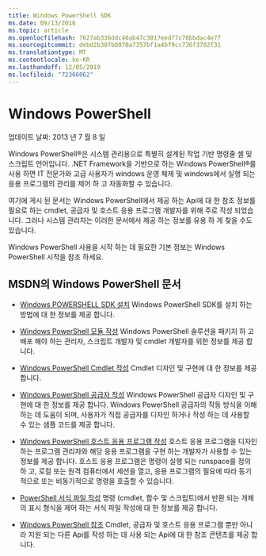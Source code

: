 ```yaml
---
title: Windows PowerShell SDK
ms.date: 09/13/2016
ms.topic: article
ms.openlocfilehash: 7627ab336ddc40ab47c3017eed77c78bbdac4e7f
ms.sourcegitcommit: debd2b38fb8070a7357bf1a4bf9cc736f3702f31
ms.translationtype: MT
ms.contentlocale: ko-KR
ms.lasthandoff: 12/05/2019
ms.locfileid: "72366062"
---
```

# <a name="windows-powershell"></a>Windows PowerShell

업데이트 날짜: 2013 년 7 월 8 일

Windows PowerShell®은 시스템 관리용으로 특별히 설계된 작업 기반 명령줄 셸 및 스크립트 언어입니다. .NET Framework을 기반으로 하는 Windows PowerShell®를 사용 하면 IT 전문가와 고급 사용자가 windows 운영 체제 및 windows에서 실행 되는 응용 프로그램의 관리를 제어 하 고 자동화할 수 있습니다.

여기에 게시 된 문서는 Windows PowerShell에서 제공 하는 Api에 대 한 참조 정보를 필요로 하는 cmdlet, 공급자 및 호스트 응용 프로그램 개발자를 위해 주로 작성 되었습니다.
그러나 시스템 관리자는 이러한 문서에서 제공 하는 정보를 유용 하 게 찾을 수도 있습니다.

Windows PowerShell 사용을 시작 하는 데 필요한 기본 정보는 Windows PowerShell 시작을 참조 하세요.

## <a name="windows-powershell-documents-on-msdn"></a>MSDN의 Windows PowerShell 문서

- [Windows POWERSHELL SDK 설치](./installing-the-windows-powershell-sdk.md) Windows PowerShell SDK를 설치 하는 방법에 대 한 정보를 제공 합니다.

- [Windows PowerShell 모듈 작성](./module/writing-a-windows-powershell-module.md) Windows PowerShell 솔루션을 패키지 하 고 배포 해야 하는 관리자, 스크립트 개발자 및 cmdlet 개발자를 위한 정보를 제공 합니다.

- [Windows PowerShell Cmdlet 작성](./cmdlet/writing-a-windows-powershell-cmdlet.md) Cmdlet 디자인 및 구현에 대 한 정보를 제공 합니다.

- [Windows PowerShell 공급자 작성](./provider/writing-a-windows-powershell-provider.md) Windows PowerShell 공급자 디자인 및 구현에 대 한 정보를 제공 합니다. Windows PowerShell 공급자의 작동 방식을 이해 하는 데 도움이 되며, 사용자가 직접 공급자를 디자인 하거나 작성 하는 데 사용할 수 있는 샘플 코드를 제공 합니다.

- [Windows PowerShell 호스트 응용 프로그램 작성](./hosting/writing-a-windows-powershell-host-application.md) 호스트 응용 프로그램을 디자인 하는 프로그램 관리자와 해당 응용 프로그램을 구현 하는 개발자가 사용할 수 있는 정보를 제공 합니다. 호스트 응용 프로그램은 명령이 실행 되는 runspace를 정의 하 고, 로컬 또는 원격 컴퓨터에서 세션을 열고, 응용 프로그램의 필요에 따라 동기적으로 또는 비동기적으로 명령을 호출할 수 있습니다.

- [PowerShell 서식 파일 작성](./format/writing-a-powershell-formatting-file.md) 명령 (cmdlet, 함수 및 스크립트)에서 반환 되는 개체의 표시 형식을 제어 하는 서식 파일 작성에 대 한 정보를 제공 합니다.

- [Windows PowerShell 참조](./windows-powershell-reference.md) Cmdlet, 공급자 및 호스트 응용 프로그램 뿐만 아니라 지원 되는 다른 Api를 작성 하는 데 사용 되는 Api에 대 한 참조 콘텐츠를 제공 합니다.
